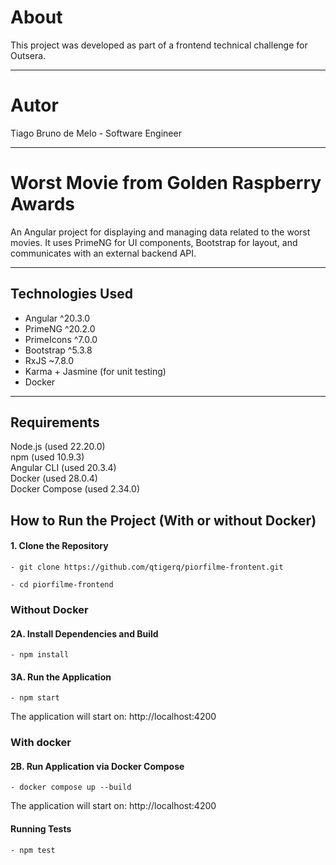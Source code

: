 # About

This project was developed as part of a frontend technical challenge for Outsera.

---

# Autor

Tiago Bruno de Melo - Software Engineer

---

# Worst Movie from Golden Raspberry Awards

An Angular project for displaying and managing data related to the worst movies.
It uses PrimeNG for UI components, Bootstrap for layout, and communicates with an external backend API.

---

## Technologies Used

- Angular ^20.3.0
- PrimeNG ^20.2.0
- PrimeIcons ^7.0.0
- Bootstrap ^5.3.8
- RxJS ~7.8.0
- Karma + Jasmine (for unit testing)
- Docker

---

## Requirements

Node.js (used 22.20.0)  
npm (used 10.9.3)  
Angular CLI (used 20.3.4)  
Docker (used 28.0.4)  
Docker Compose (used 2.34.0)  

## How to Run the Project (With or without Docker) ###


#### 1. Clone the Repository
```
- git clone https://github.com/qtigerq/piorfilme-frontent.git
```
```
- cd piorfilme-frontend
```

### Without Docker

#### 2A. Install Dependencies and Build  
```
- npm install  
```

#### 3A. Run the Application  
```
- npm start
```
The application will start on: http://localhost:4200  


### With docker  

#### 2B. Run Application via Docker Compose  
```
- docker compose up --build
```
The application will start on: http://localhost:4200  


#### Running Tests  
```
- npm test  
```